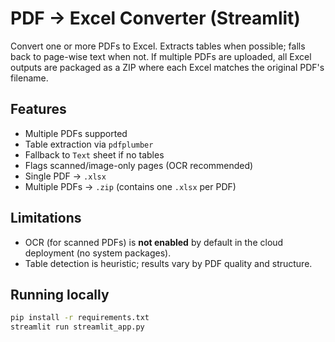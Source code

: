 # PDF → Excel Converter (Streamlit)

Convert one or more PDFs to Excel. Extracts tables when possible; falls back to page-wise text when not. If multiple PDFs are uploaded, all Excel outputs are packaged as a ZIP where each Excel matches the original PDF's filename.

## Features
- Multiple PDFs supported
- Table extraction via `pdfplumber`
- Fallback to `Text` sheet if no tables
- Flags scanned/image-only pages (OCR recommended)
- Single PDF → `.xlsx`
- Multiple PDFs → `.zip` (contains one `.xlsx` per PDF)

## Limitations
- OCR (for scanned PDFs) is **not enabled** by default in the cloud deployment (no system packages).
- Table detection is heuristic; results vary by PDF quality and structure.

## Running locally
```bash
pip install -r requirements.txt
streamlit run streamlit_app.py
